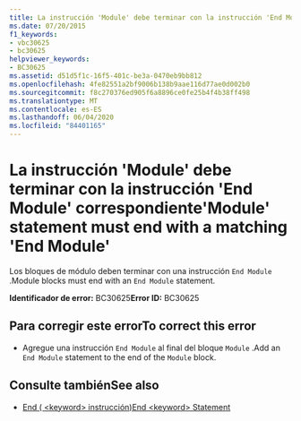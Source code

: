 ```yaml
---
title: La instrucción 'Module' debe terminar con la instrucción 'End Module' correspondiente
ms.date: 07/20/2015
f1_keywords:
- vbc30625
- bc30625
helpviewer_keywords:
- BC30625
ms.assetid: d51d5f1c-16f5-401c-be3a-0470eb9bb812
ms.openlocfilehash: 4fe82551a2bf9006b138b9aae116d77ae0d002b0
ms.sourcegitcommit: f8c270376ed905f6a8896ce0fe25b4f4b38ff498
ms.translationtype: MT
ms.contentlocale: es-ES
ms.lasthandoff: 06/04/2020
ms.locfileid: "84401165"
---
```

# <a name="module-statement-must-end-with-a-matching-end-module"></a><span data-ttu-id="73a05-102">La instrucción 'Module' debe terminar con la instrucción 'End Module' correspondiente</span><span class="sxs-lookup"><span data-stu-id="73a05-102">'Module' statement must end with a matching 'End Module'</span></span>
<span data-ttu-id="73a05-103">Los bloques de módulo deben terminar con una instrucción `End Module` .</span><span class="sxs-lookup"><span data-stu-id="73a05-103">Module blocks must end with an `End Module` statement.</span></span>  
  
 <span data-ttu-id="73a05-104">**Identificador de error:** BC30625</span><span class="sxs-lookup"><span data-stu-id="73a05-104">**Error ID:** BC30625</span></span>  
  
## <a name="to-correct-this-error"></a><span data-ttu-id="73a05-105">Para corregir este error</span><span class="sxs-lookup"><span data-stu-id="73a05-105">To correct this error</span></span>  
  
- <span data-ttu-id="73a05-106">Agregue una instrucción `End Module` al final del bloque `Module` .</span><span class="sxs-lookup"><span data-stu-id="73a05-106">Add an `End Module` statement to the end of the `Module` block.</span></span>  
  
## <a name="see-also"></a><span data-ttu-id="73a05-107">Consulte también</span><span class="sxs-lookup"><span data-stu-id="73a05-107">See also</span></span>

- [<span data-ttu-id="73a05-108">End ( \<keyword> instrucción)</span><span class="sxs-lookup"><span data-stu-id="73a05-108">End \<keyword> Statement</span></span>](../language-reference/statements/end-keyword-statement.md)

